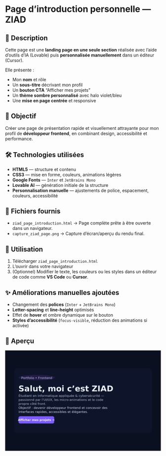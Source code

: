 # Page d’introduction personnelle — ZIAD

## 📌 Description
Cette page est une **landing page en une seule section** réalisée avec l’aide d’outils d’IA (Lovable) puis **personnalisée manuellement** dans un éditeur (Cursor).

Elle présente :
- Mon **nom** et rôle
- Un **sous-titre** décrivant mon profil
- Un **bouton CTA** “Afficher mes projets”
- Un **thème sombre personnalisé** avec halo violet/bleu
- Une **mise en page centrée** et responsive

## 🎯 Objectif
Créer une page de présentation rapide et visuellement attrayante pour mon profil de **développeur frontend**, en combinant design, accessibilité et performance.

## 🛠️ Technologies utilisées
- **HTML5** — structure et contenu
- **CSS3** — mise en forme, couleurs, animations légères
- **Google Fonts** — `Inter` et `JetBrains Mono`
- **Lovable AI** — génération initiale de la structure
- **Personnalisation manuelle** — ajustements de police, espacement, couleurs, accessibilité

## 📂 Fichiers fournis
- `ziad_page_introduction.html` → Page complète prête à être ouverte dans un navigateur.
- `capture_ziad_page.png` → Capture d’écran/aperçu du rendu final.

## 🚀 Utilisation
1. Télécharger `ziad_page_introduction.html`
2. L’ouvrir dans votre navigateur
3. (Optionnel) Modifier le texte, les couleurs ou les styles dans un éditeur de code comme **VS Code** ou **Cursor**.

## ✨ Améliorations manuelles ajoutées
- Changement des **polices** (`Inter` + `JetBrains Mono`)
- **Letter-spacing** et **line-height** optimisés
- Effet de **hover** et ombre dynamique sur le bouton
- **Styles d’accessibilité** (`focus-visible`, réduction des animations si activée)

## 📸 Aperçu
![Capture d’écran](capture_ziad_page.png)
